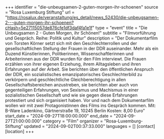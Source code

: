 +++
identifier = "die-unbeugsamen-2-guten-morgen-ihr-schoenen"
source = "Rosa Luxemburg Stiftung"
url = "https://rosalux.de/veranstaltung/es_detail/news_52430/die-unbeugsamen-2---guten-morgen-ihr-schoenen?cHash=5e27115057de876cfe1df3daf4fa1e1f"
type = "event"
title = "Die Unbeugsamen 2 - Guten Morgen, ihr Schönen!"
subtitle = "Filmvorführung und Gespräch.  Reihe: Politik und Kultur"
description = "Der Dokumentarfilm von Torsten Körner setzt sich mit den Geschlechterrollen und der gesellschaftlichen Stellung der Frauen in der DDR auseinander. Mehr als ein Duzend Künstlerinnen, Politkerinnen, Wissenschaftlerinnen und Arbeiterinnen aus der DDR wurden für den Film interviewt. Die Frauen erzählen von ihrer eigenen Erziehung, ihrem Alltagsleben und ihren Erfahrungen auf der Arbeit. Sie berichten über den öffentlichen Anspruch der DDR, ein sozialistisches emanzipatorisches Geschlechterbild zu verkörpern und geschlechtliche Gleichberechtigung in allen Gesellschaftsbereichen anzustreben, sie berichten aber auch von gegenteiligen Erfahrungen, von Sexismus und Machismus in einer sozialistischen Gesellschaft und wie sie gegen diese Erfahrungen protestiert und sich organisiert haben.
Vor und nach dem Dokumentarfilm wollen wir mit zwei Protagonistinnen des Films ins Gespräch kommen.
Mit: 
B-Ware Ladenkino, Gärtnerstraße 19, 10245 Berlin
Kosten: 8,00 Euro"
start_date = "2024-09-27T18:00:00.000"
end_date = "2024-09-27T21:00:00.000"
category = "Film"
organizer = "Rosa-Luxemburg-Stiftung"
updated = "2024-09-02T00:37:33.000"
languages = []
[contact]
[location]
+++
